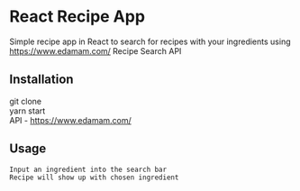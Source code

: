 # React Recipe App

Simple recipe app in React to search for recipes with your ingredients using https://www.edamam.com/ Recipe Search API

## Installation

git clone  
yarn start  
API - https://www.edamam.com/

## Usage

```
Input an ingredient into the search bar
Recipe will show up with chosen ingredient
```
